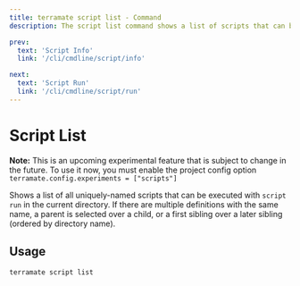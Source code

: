 ```yaml
---
title: terramate script list - Command
description: The script list command shows a list of scripts that can be run in the current directory

prev:
  text: 'Script Info'
  link: '/cli/cmdline/script/info'

next:
  text: 'Script Run'
  link: '/cli/cmdline/script/run'
---
```


# Script List

**Note:** This is an upcoming experimental feature that is subject to change in the future. To use it now, you must enable the project config option `terramate.config.experiments = ["scripts"]`

Shows a list of all uniquely-named scripts that can be executed with `script run` in the current directory. If there are multiple definitions with the same name, a parent is selected over a child, or a first sibling over a later sibling (ordered by directory name).

## Usage

`terramate script list`
